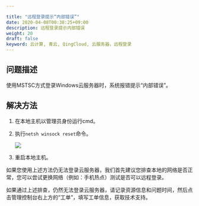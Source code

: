 ```yaml
---

title: "远程登录提示“内部错误”"
date: 2020-04-08T00:38:25+09:00
description: 远程登录提示内部错误
weight: 20
draft: false
keyword: 云计算, 青云, QingCloud, 云服务器，远程登录
---
```


## 问题描述

使用MSTSC方式登录Windows云服务器时，系统报错提示“内部错误”。

## 解决方法

1. 在本地主机以管理员身份运行cmd。

2. 执行`netsh winsock reset`命令。

   ![](../../../_images/win_cant_loggin.png)

3. 重启本地主机。

如果您使用上述方法仍无法登录云服务器，我们首先建议您排查本地的网络是否正常，您可以尝试更换网络（例如：手机热点）测试是否可以远程登录。

如果通过上述排查，仍然无法登录云服务器，请记录资源信息和问题时间，然后点击管理控制台右上方的“工单”，填写工单信息，获取技术支持。
